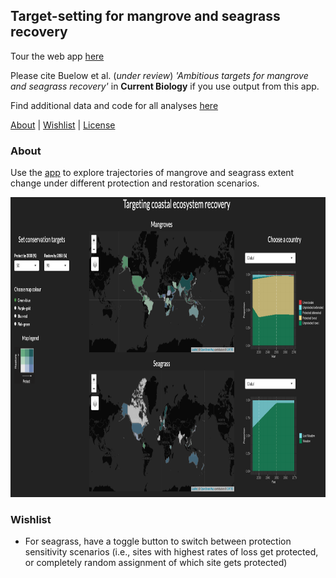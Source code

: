 ## Target-setting for mangrove and seagrass recovery

Tour the web app [here](https://cbuelow.shinyapps.io/target-setting/)

Please cite Buelow et al. (*under review*) *'Ambitious targets for mangrove and seagrass recovery'* in **Current Biology** if you use output from this app.

Find additional data and code for all analyses [here](https://github.com/cabuelow/ambitious-targets)

[About](#about) | [Wishlist](#wishlist) | [License](LICENSE)

### About

Use the [app](https://wetlands.app/wetland-futures/) to explore trajectories of mangrove and seagrass extent change under different protection and restoration scenarios.

<p align="center">
  <img width="1000" height="480" src="https://github.com/cabuelow/target-setting-app/blob/main/map.png">
</p>

### Wishlist

- For seagrass, have a toggle button to switch between protection sensitivity scenarios (i.e., sites with highest rates of loss get protected, or completely random assignment of which site gets protected)
